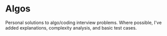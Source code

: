# Algos

Personal solutions to algo/coding interview problems. Where possible, I've added explanations, complexity analysis, and basic test cases.
